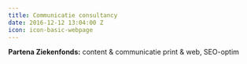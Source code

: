 ```yaml
---
title: Communicatie consultancy
date: 2016-12-12 13:04:00 Z
icon: icon-basic-webpage
---
```


**Partena Ziekenfonds:** content & communicatie print & web, SEO-optim